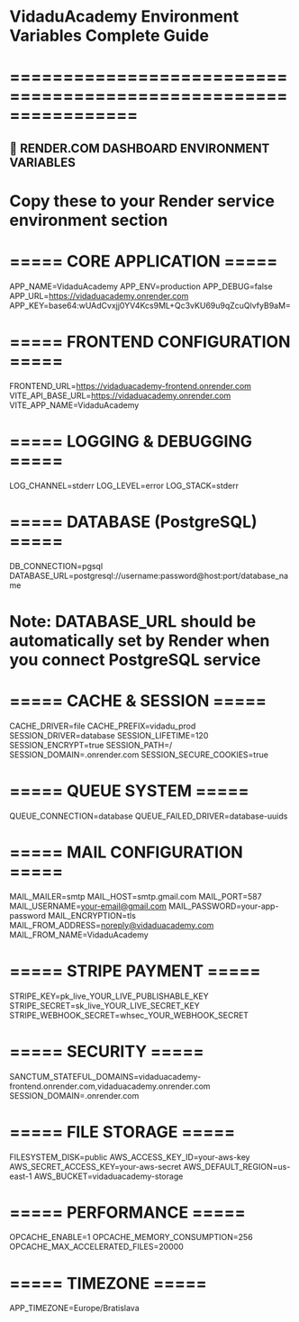 # VidaduAcademy Environment Variables Complete Guide
# ================================================================

## 🎯 RENDER.COM DASHBOARD ENVIRONMENT VARIABLES
# Copy these to your Render service environment section

# ===== CORE APPLICATION =====
APP_NAME=VidaduAcademy
APP_ENV=production
APP_DEBUG=false
APP_URL=https://vidaduacademy.onrender.com
APP_KEY=base64:wUAdCvxjj0YV4Kcs9ML+Qc3vKU69u9qZcuQlvfyB9aM=

# ===== FRONTEND CONFIGURATION =====
FRONTEND_URL=https://vidaduacademy-frontend.onrender.com
VITE_API_BASE_URL=https://vidaduacademy.onrender.com
VITE_APP_NAME=VidaduAcademy

# ===== LOGGING & DEBUGGING =====
LOG_CHANNEL=stderr
LOG_LEVEL=error
LOG_STACK=stderr

# ===== DATABASE (PostgreSQL) =====
DB_CONNECTION=pgsql
DATABASE_URL=postgresql://username:password@host:port/database_name
# Note: DATABASE_URL should be automatically set by Render when you connect PostgreSQL service

# ===== CACHE & SESSION =====
CACHE_DRIVER=file
CACHE_PREFIX=vidadu_prod
SESSION_DRIVER=database
SESSION_LIFETIME=120
SESSION_ENCRYPT=true
SESSION_PATH=/
SESSION_DOMAIN=.onrender.com
SESSION_SECURE_COOKIES=true

# ===== QUEUE SYSTEM =====
QUEUE_CONNECTION=database
QUEUE_FAILED_DRIVER=database-uuids

# ===== MAIL CONFIGURATION =====
MAIL_MAILER=smtp
MAIL_HOST=smtp.gmail.com
MAIL_PORT=587
MAIL_USERNAME=your-email@gmail.com
MAIL_PASSWORD=your-app-password
MAIL_ENCRYPTION=tls
MAIL_FROM_ADDRESS=noreply@vidaduacademy.com
MAIL_FROM_NAME=VidaduAcademy

# ===== STRIPE PAYMENT =====
STRIPE_KEY=pk_live_YOUR_LIVE_PUBLISHABLE_KEY
STRIPE_SECRET=sk_live_YOUR_LIVE_SECRET_KEY
STRIPE_WEBHOOK_SECRET=whsec_YOUR_WEBHOOK_SECRET

# ===== SECURITY =====
SANCTUM_STATEFUL_DOMAINS=vidaduacademy-frontend.onrender.com,vidaduacademy.onrender.com
SESSION_DOMAIN=.onrender.com

# ===== FILE STORAGE =====
FILESYSTEM_DISK=public
AWS_ACCESS_KEY_ID=your-aws-key
AWS_SECRET_ACCESS_KEY=your-aws-secret
AWS_DEFAULT_REGION=us-east-1
AWS_BUCKET=vidaduacademy-storage

# ===== PERFORMANCE =====
OPCACHE_ENABLE=1
OPCACHE_MEMORY_CONSUMPTION=256
OPCACHE_MAX_ACCELERATED_FILES=20000

# ===== TIMEZONE =====
APP_TIMEZONE=Europe/Bratislava
